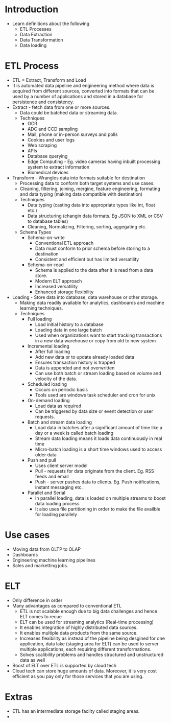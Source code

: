 # Introduction
* Learn definitions about the following
    * ETL Processes
    * Data Extraction
    * Data Transformation
    * Data loading

# ETL Process
* ETL = Extract, Transform and Load
* It is automated data pipeline and engineering method where data is acquired from different sources, converted into formats that can be used by a number of applications and stored in a database for persistence and consistency.
* Extract - fetch data from one or more sources.
    * Data could be batched data or streaming data.
    * Techniques
        * OCR
        * ADC and CCD sampling
        * Mail, phone or in-person surveys and polls
        * Cookies and user logs
        * Web scraping
        * APIs
        * Database querying
        * Edge Computing - Eg. video cameras having inbuilt processing system to extract information
        * Biomedical devices
* Transform - Wrangles data into formats suitable for destination
    * Processing data to conform both target systems and use cases.
    * Cleaning, filtering, joining, mergine, feature engineering, formating and data typing (making data compatible with destination)
    * Techniques
        * Data typing (casting data into appropriate types like int, float etc.)
        * Data structuring (changin data formats. Eg JSON to XML or CSV to database tables)
        * Cleaning, Normalizing, Filtering, sorting, aggegating etc.
    * Schema Types
        * Schema-on-write
            * Conventional ETL approach
            * Data must conform to prior schema before storing to a destination
            * Consistent and efficient but has limited versatility
        * Schema-on-read
            * Schema is applied to the data after it is read from a data store.
            * Modern ELT approach
            * Increased versatility
            * Enhanced storage flexibility
* Loading - Store data into database, data warehouse or other storage.
    * Making data readily available for analytics, dashboards and machine learning techniques.
    * Techniques
        * Full loading
            * Load initial history to a database
            * Loading data in one large batch
            * Used when organizations want to start tracking transactions in a new data warehouse or copy from old to new system
        * Incremental loading
            * After full loading
            * Add new data or to update already loaded data
            * Ensures transaction history is trapped
            * Data is appended and not overwritten
            * Can use both batch or stream loading based on volume and velocity of the data.
        * Scheduled loading
            * Occurs on periodic basis
            * Tools used are windows task scheduler and cron for unix
        * On-demand loading
            * Load data as required
            * Can be triggered by data size or event detection or user requests.
        * Batch and stream data loading
            * Load data in batches after a significant amount of time like a day or a week is called batch loading
            * Stream data loading means it loads data continuously in real time
            * Micro-batch loading is a short time windows used to access older data
        * Push and pull
            * Uses client server model
            * Pull - requests for data originate from the client. Eg. RSS feeds and email
            * Push - server pushes data to clients. Eg. Push notifications, instant messaging etc.
        * Parallel and Serial
            * In parallel loading, data is loaded on multiple streams to boost data loading process
            * It also uses file partitioning in order to make the file availble for loading parallely

# Use cases
* Moving data from OLTP to OLAP
* Dashboards
* Engineering machine learning pipelines
* Sales and marketting jobs.

# ELT
* Only difference in order
* Many advantages as compared to conventional ETL
    * ETL is not scalable enough due to big data challenges and hence ELT comes to recue
    * ELT can be used for streaming analytics (Real-time processing)
    * It enables integration of highly distributed data sources.
    * It enables multiple data products from the same source.
    * Increases flexibility as instead of the pipeline being desgined for one application, data lake (staging area for ELT) can be used to server multiple applications, each requiring different transformations.
    * Solves scalibility problems and handles structured and unstructured data as well
* Boost of ELT over ETL is supported by cloud tech
* Cloud tech can store huge amounts of data. Moreover, it is very cost efficient as you pay only for those services that you are using.

# Extras
* ETL has an intermediate storage facilty called staging areas.
* 